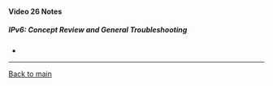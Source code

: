 #### Video 26 Notes

##### IPv6: Concept Review and General Troubleshooting
- 

---

[Back to main](https://github.com/rot0xd/CBTNuggets/blob/master/CCNA/ICND-2/README.md)

